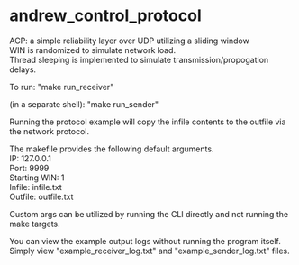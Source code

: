 # andrew_control_protocol
ACP: a simple reliability layer over UDP utilizing a sliding window <br/>
WIN is randomized to simulate network load. <br/>
Thread sleeping is implemented to simulate transmission/propogation delays.

To run:
"make run_receiver"

(in a separate shell):
"make run_sender"

Running the protocol example will copy the infile contents to the outfile via the network protocol.

The makefile provides the following default arguments. <br/>
IP: 127.0.0.1 <br/>
Port: 9999 <br/>
Starting WIN: 1 <br/>
Infile: infile.txt <br/>
Outfile: outfile.txt <br/> 

Custom args can be utilized by running the CLI directly and not running the make targets.

You can view the example output logs without running the program itself. Simply view "example_receiver_log.txt" and "example_sender_log.txt" files.
